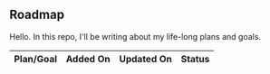 ## Roadmap

Hello. In this repo, I'll be writing about my life-long plans and goals.

| Plan/Goal | Added On   | Updated On | Status      |
| --------- | ---------- | ---------- | ----------- |
